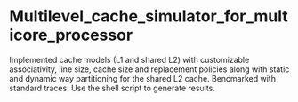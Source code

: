 # Multilevel_cache_simulator_for_multicore_processor
Implemented cache models (L1 and shared L2) with customizable associativity, line size, cache size and
replacement policies along with static and dynamic way partitioning for the shared L2 cache.
Bencmarked with standard traces. Use the shell script to generate results.
